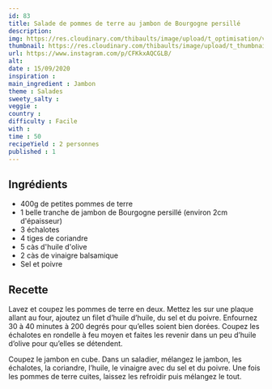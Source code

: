 ```yaml
---
id: 83
title: Salade de pommes de terre au jambon de Bourgogne persillé
description: 
img: https://res.cloudinary.com/thibaults/image/upload/t_optimisation/v1600456090/Recipes/20200915_salade_patate.jpg
thumbnail: https://res.cloudinary.com/thibaults/image/upload/t_thumbnail_josie/v1600456090/Recipes/20200915_salade_patate.jpg
url: https://www.instagram.com/p/CFKkxAQCGLB/
alt: 
date : 15/09/2020
inspiration : 
main_ingredient : Jambon
theme : Salades
sweety_salty : 
veggie : 
country :
difficulty : Facile
with : 
time : 50
recipeYield : 2 personnes
published : 1
---
```


## Ingrédients
 - 400g de petites pommes de terre
 - 1 belle tranche de jambon de Bourgogne persillé (environ 2cm d'épaisseur)
 - 3 échalotes
 - 4 tiges de coriandre
 - 5 càs d'huile d'olive
 - 2 càs de vinaigre balsamique
 - Sel et poivre

## Recette
Lavez et coupez les pommes de terre en deux. Mettez les sur une plaque allant au four, ajoutez un filet d’huile d’huile, du sel et du poivre. Enfournez 30 à 40 minutes à 200 degrés pour qu’elles soient bien dorées. Coupez les échalotes en rondelle à feu moyen et faites les revenir dans un peu d’huile d’olive pour qu’elles se détendent.

Coupez le jambon en cube. Dans un saladier, mélangez le jambon, les échalotes, la coriandre, l’huile, le vinaigre avec du sel et du poivre. Une fois les pommes de terre cuites, laissez les refroidir puis mélangez le tout.